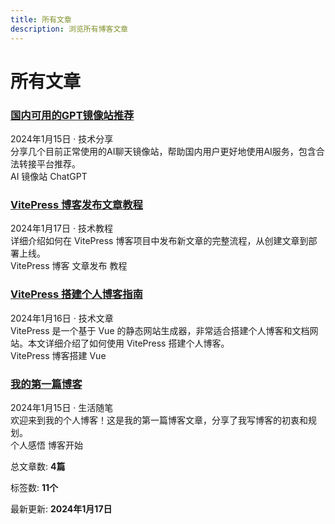 ```yaml
---
title: 所有文章
description: 浏览所有博客文章
---
```


<div class="centered-content">

# 所有文章

<div class="geometric-decoration"></div>

<div class="posts-grid">

<article class="blog-card">
  <h3><a href="/My_Blog/posts/mirror-sites-guide">国内可用的GPT镜像站推荐</a></h3>
  <div class="meta">2024年1月15日 · 技术分享</div>
  <div class="description">
    分享几个目前正常使用的AI聊天镜像站，帮助国内用户更好地使用AI服务，包含合法转接平台推荐。
  </div>
  <div>
    <span class="tag">AI</span>
    <span class="tag">镜像站</span>
    <span class="tag">ChatGPT</span>
  </div>
</article>

<article class="blog-card">
  <h3><a href="/My_Blog/posts/backend-article-publishing-guide">VitePress 博客发布文章教程</a></h3>
  <div class="meta">2024年1月17日 · 技术教程</div>
  <div class="description">
    详细介绍如何在 VitePress 博客项目中发布新文章的完整流程，从创建文章到部署上线。
  </div>
  <div>
    <span class="tag">VitePress</span>
    <span class="tag">博客</span>
    <span class="tag">文章发布</span>
    <span class="tag">教程</span>
  </div>
</article>

<article class="blog-card">
  <h3><a href="/My_Blog/posts/vitepress-guide">VitePress 搭建个人博客指南</a></h3>
  <div class="meta">2024年1月16日 · 技术文章</div>
  <div class="description">
    VitePress 是一个基于 Vue 的静态网站生成器，非常适合搭建个人博客和文档网站。本文详细介绍了如何使用 VitePress 搭建个人博客。
  </div>
  <div>
    <span class="tag">VitePress</span>
    <span class="tag">博客搭建</span>
    <span class="tag">Vue</span>
  </div>
</article>

<article class="blog-card">
  <h3><a href="/My_Blog/posts/first-post">我的第一篇博客</a></h3>
  <div class="meta">2024年1月15日 · 生活随笔</div>
  <div class="description">
    欢迎来到我的个人博客！这是我的第一篇博客文章，分享了我写博客的初衷和规划。
  </div>
  <div>
    <span class="tag">个人感悟</span>
    <span class="tag">博客开始</span>
  </div>
</article>

</div>

<div class="divider"></div>

<div class="stats-section">
  <p>总文章数: <strong>4篇</strong></p>
  <p>标签数: <strong>11个</strong></p>
  <p>最新更新: <strong>2024年1月17日</strong></p>
</div>

</div>
